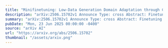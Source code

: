 ```yaml
---
title: "Minifinetuning: Low-Data Generation Domain Adaptation through Corrective Self-Distillation"
description: "arXiv:2506.15702v1 Announce Type: cross Abstract: Finetuning language models for a new domain inevitably leads to the deterioration of their general performance. This becomes more pronounced the more limited the finetuning data resource. We introduce minifinetuning (MFT), a method for language model domain adaptation that considerably reduces the effects of overfitting-induced degeneralization in low-data settings and which does so in the absence of any pre-training data for replay. MFT demonstrates 2-10x more favourable specialization-to-degeneralization ratios than standard finetuning across a wide range of models and domains and exhibits an intrinsic robustness to overfitting when data in the new domain is scarce and down to as little as 500 samples. Employing corrective self-distillation that is individualized on the sample level, MFT outperforms parameter-efficient finetuning methods, demonstrates replay-like degeneralization mitigation properties, and is composable with either for a combined effect."
summary: "arXiv:2506.15702v1 Announce Type: cross Abstract: Finetuning language models for a new domain inevitably leads to the deterioration of their general performance. This becomes more pronounced the more limited the finetuning data resource. We introduce minifinetuning (MFT), a method for language model domain adaptation that considerably reduces the effects of overfitting-induced degeneralization in low-data settings and which does so in the absence of any pre-training data for replay. MFT demonstrates 2-10x more favourable specialization-to-degeneralization ratios than standard finetuning across a wide range of models and domains and exhibits an intrinsic robustness to overfitting when data in the new domain is scarce and down to as little as 500 samples. Employing corrective self-distillation that is individualized on the sample level, MFT outperforms parameter-efficient finetuning methods, demonstrates replay-like degeneralization mitigation properties, and is composable with either for a combined effect."
pubDate: "Mon, 23 Jun 2025 00:00:00 -0400"
source: "arXiv AI"
url: "https://arxiv.org/abs/2506.15702"
thumbnail: "/assets/arxiv.png"
---
```


